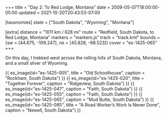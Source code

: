 +++
title = "Day 2: To Red Lodge, Montana"
date = 2009-05-07T18:00:00-05:00
updated = 2021-10-20T20:43:53-07:00

[taxonomies]
state = ["South Dakota", "Wyoming", "Montana"]

[extra]
distance = "1011 km / 628 mi"
route = "Redfield, South Dakota, to Red Lodge, Montana"
markers = "markers.js"
track = "track.kml"
bounds = {sw = [44.675, -109.247], ne = [45.828, -98.523]}
cover = "es-1425-065"
+++

On this day, I trekked west across the rolling hills of South Dakota, Montana, and a small sliver of Wyoming.

<!-- more -->

{{ es_image(id="es-1425-005", title = "Old Schoolhouse", caption = "Rockham, South Dakota") }}
{{ es_image(id="es-1425-020", title = "Together Forever", caption = "Ridgeview, South Dakota") }}
{{ es_image(id="es-1425-047", caption = "Faith, South Dakota") }}
{{ es_image(id="es-1425-055", caption = "Faith, South Dakota") }}
{{ es_image(id="es-1425-065", caption = "Mud Butte, South Dakota") }}
{{ es_image(id="es-1425-085", title = "A Road Worker’s Work Is Never Done", caption = "Newell, South Dakota") }}
